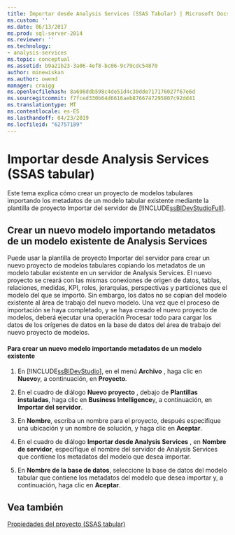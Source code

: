```yaml
---
title: Importar desde Analysis Services (SSAS Tabular) | Microsoft Docs
ms.custom: ''
ms.date: 06/13/2017
ms.prod: sql-server-2014
ms.reviewer: ''
ms.technology:
- analysis-services
ms.topic: conceptual
ms.assetid: b9a21b23-3a06-4ef8-bc06-9c79cdc54870
author: minewiskan
ms.author: owend
manager: craigg
ms.openlocfilehash: 8a698ddb598c4de51d4c30dde717176027f67e6d
ms.sourcegitcommit: f7fced330b64d6616aeb8766747295807c92dd41
ms.translationtype: MT
ms.contentlocale: es-ES
ms.lasthandoff: 04/23/2019
ms.locfileid: "62757189"
---
```

# <a name="import-from-analysis-services-ssas-tabular"></a>Importar desde Analysis Services (SSAS tabular)
  Este tema explica cómo crear un proyecto de modelos tabulares importando los metadatos de un modelo tabular existente mediante la plantilla de proyecto Importar del servidor de [!INCLUDE[ssBIDevStudioFull](../../includes/ssbidevstudiofull-md.md)].  
  
## <a name="create-a-new-model-by-importing-metadata-from-an-existing-model-in-analysis-services"></a>Crear un nuevo modelo importando metadatos de un modelo existente de Analysis Services  
 Puede usar la plantilla de proyecto Importar del servidor para crear un nuevo proyecto de modelos tabulares copiando los metadatos de un modelo tabular existente en un servidor de Analysis Services. El nuevo proyecto se creará con las mismas conexiones de origen de datos, tablas, relaciones, medidas, KPI, roles, jerarquías, perspectivas y particiones que el modelo del que se importó. Sin embargo, los datos no se copian del modelo existente al área de trabajo del nuevo modelo. Una vez que el proceso de importación se haya completado, y se haya creado el nuevo proyecto de modelos, deberá ejecutar una operación Procesar todo para cargar los datos de los orígenes de datos en la base de datos del área de trabajo del nuevo proyecto de modelos.  
  
#### <a name="to-create-a-new-model-by-importing-metadata-from-an-existing-model"></a>Para crear un nuevo modelo importando metadatos de un modelo existente  
  
1.  En [!INCLUDE[ssBIDevStudio](../../includes/ssbidevstudio-md.md)], en el menú **Archivo** , haga clic en **Nuevo**y, a continuación, en **Proyecto**.  
  
2.  En el cuadro de diálogo **Nuevo proyecto** , debajo de **Plantillas instaladas**, haga clic en **Business Intelligence**y, a continuación, en **Importar del servidor**.  
  
3.  En **Nombre**, escriba un nombre para el proyecto, después especifique una ubicación y un nombre de solución, y haga clic en **Aceptar**.  
  
4.  En el cuadro de diálogo **Importar desde Analysis Services** , en **Nombre de servidor**, especifique el nombre del servidor de Analysis Services que contiene los metadatos del modelo que desea importar.  
  
5.  En **Nombre de la base de datos**, seleccione la base de datos del modelo tabular que contiene los metadatos del modelo que desea importar y, a continuación, haga clic en **Aceptar**.  
  
## <a name="see-also"></a>Vea también  
 [Propiedades del proyecto &#40;SSAS tabular&#41;](properties-ssas-tabular.md)  
  
  
